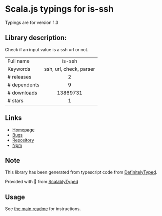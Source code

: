 
# Scala.js typings for is-ssh

Typings are for version 1.3

## Library description:
Check if an input value is a ssh url or not.

|                    |                 |
| ------------------ | :-------------: |
| Full name          | is-ssh |
| Keywords           | ssh, url, check, parser |
| # releases         | 2 |
| # dependents       | 9 |
| # downloads        | 13869731 |
| # stars            | 1 |

## Links
- [Homepage](https://github.com/IonicaBizau/node-is-ssh)
- [Bugs](https://github.com/IonicaBizau/node-is-ssh/issues)
- [Repository](https://github.com/IonicaBizau/node-is-ssh)
- [Npm](https://www.npmjs.com/package/is-ssh)
    


## Note
This library has been generated from typescript code from [DefinitelyTyped](https://definitelytyped.org).

Provided with :purple_heart: from [ScalablyTyped](https://github.com/oyvindberg/ScalablyTyped)

## Usage
See [the main readme](../../readme.md) for instructions.


